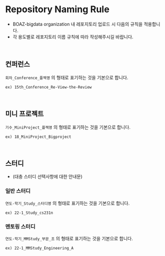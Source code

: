 # Repository Naming Rule
* BOAZ-bigdata organization 내 레포지토리 업로드 시 다음의 규칙을 적용합니다.
* 각 용도별로 레포지토리 이름 규칙에 따라 작성해주시길 바랍니다.

</br>

## 컨퍼런스
`회차_Conference_플젝명` 의 형태로 표기하는 것을 기본으로 합니다.
```
ex) 15th_Conference_Re-View-the-Review
```

</br>

## 미니 프로젝트
`기수_MiniProject_플젝명` 의 형태로 표기하는 것을 기본으로 합니다.
```
ex) 18_MiniProject_Bigproject
```

</br>

## 스터디
* (대충 스터디 선택사항에 대한 안내문)
### 일반 스터디
`연도-학기_Study_스터디명` 의 형태로 표기하는 것을 기본으로 합니다.
```
ex) 22-1_Study_cs231n
```
### 멘토링 스터디
`연도-학기_MMStudy_부문_조` 의 형태로 표기하는 것을 기본으로 합니다.
```
ex) 22-1_MMStudy_Engineering_A
```

</br>
